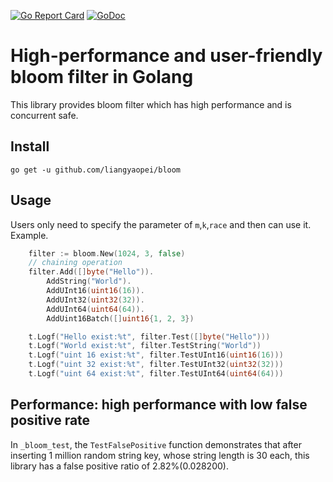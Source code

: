 [![Go Report Card](https://goreportcard.com/badge/github.com/liangyaopei/bloom)](https://goreportcard.com/report/github.com/liangyaopei/bloom)
[![GoDoc](https://godoc.org/github.com/liangyaopei/bloom?status.svg)](http://godoc.org/github.com/liangyaopei/bloom)
# High-performance and user-friendly bloom filter in Golang
This library provides bloom filter which has high performance and is concurrent safe. 

## Install
```
go get -u github.com/liangyaopei/bloom
```

## Usage
Users only need to specify the parameter of `m`,`k`,`race` and then can use it.
Example.
```go
    filter := bloom.New(1024, 3, false)
	// chaining operation
	filter.Add([]byte("Hello")).
		AddString("World").
		AddUInt16(uint16(16)).
		AddUInt32(uint32(32)).
		AddUInt64(uint64(64)).
		AddUint16Batch([]uint16{1, 2, 3})

	t.Logf("Hello exist:%t", filter.Test([]byte("Hello")))
	t.Logf("World exist:%t", filter.TestString("World"))
	t.Logf("uint 16 exist:%t", filter.TestUInt16(uint16(16)))
	t.Logf("uint 32 exist:%t", filter.TestUInt32(uint32(32)))
	t.Logf("uint 64 exist:%t", filter.TestUInt64(uint64(64)))
```

## Performance: high performance with low false positive rate
In `_bloom_test`, the `TestFalsePositive` function demonstrates that after inserting 1 million random string key, whose string length is 30 each, this library has 
a false positive ratio of 2.82%(0.028200).

